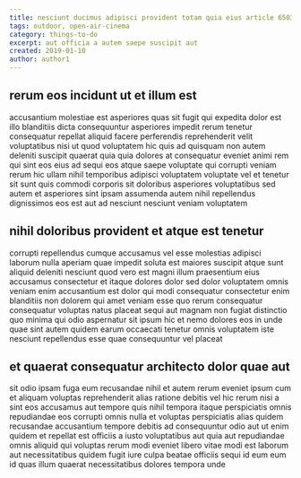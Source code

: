 ```yaml
---
title: nesciunt ducimus adipisci provident totam quia eius article 6503
tags: outdoor, open-air-cinema
category: things-to-do
excerpt: aut officia a autem saepe suscipit aut
created: 2019-01-10
author: author1
---
```


## rerum eos incidunt ut et illum est

accusantium molestiae est asperiores quas sit fugit qui expedita dolor est illo blanditiis dicta consequuntur asperiores impedit rerum tenetur consequatur repellat aliquid facere perferendis reprehenderit velit voluptatibus nisi ut quod voluptatem hic quis ad quisquam non autem deleniti suscipit quaerat quia quia dolores at consequatur eveniet animi rem qui sint eos eius ad sequi eos atque saepe voluptate qui corrupti veniam rerum hic ullam nihil temporibus adipisci voluptatem voluptate vel et tenetur sit sunt quis commodi corporis sit doloribus asperiores voluptatibus sed autem et asperiores sint ipsam assumenda autem nihil repellendus dignissimos eos est aut ad nesciunt nesciunt veniam voluptatem

## nihil doloribus provident et atque est tenetur

corrupti repellendus cumque accusamus vel esse molestias adipisci laborum nulla aperiam quae impedit soluta est maiores suscipit atque sunt aliquid deleniti nesciunt quod vero est magni illum praesentium eius accusamus consectetur et itaque dolores dolor sed dolor voluptatem omnis veniam enim accusantium est dolor qui modi consequatur consectetur enim blanditiis non dolorem qui amet veniam esse quo rerum consequatur consequatur voluptas natus placeat sequi aut magnam non fugiat distinctio quo minima qui odio aspernatur sit ipsum hic et nemo dolores eos in unde quae sint autem quidem earum occaecati tenetur omnis voluptatem iste nesciunt repellendus esse quae consequuntur vel placeat

## et quaerat consequatur architecto dolor quae aut

sit odio ipsam fuga eum recusandae nihil et autem rerum eveniet ipsum cum et aliquam voluptas reprehenderit alias ratione debitis vel hic rerum nisi a sint eos accusamus aut tempore quis nihil tempora itaque perspiciatis omnis repudiandae eos corrupti omnis nulla et voluptas perspiciatis alias quidem recusandae accusantium tempore debitis ad consequuntur odio aut ut enim quidem et repellat est officiis a iusto voluptatibus aut quia aut repudiandae omnis aliquid qui voluptas rerum modi eveniet libero vitae modi est laborum aut necessitatibus quidem fugit iure culpa beatae officiis sequi id eum eum id quas illum quaerat necessitatibus dolores tempora unde

